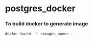 # postgres_docker


### To build docker to generate image
```sh
docker build -t <images_name> .
```
